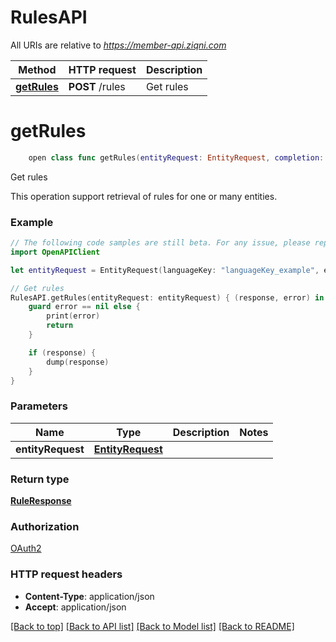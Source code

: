 # RulesAPI

All URIs are relative to *https://member-api.ziqni.com*

Method | HTTP request | Description
------------- | ------------- | -------------
[**getRules**](RulesAPI.md#getrules) | **POST** /rules | Get rules


# **getRules**
```swift
    open class func getRules(entityRequest: EntityRequest, completion: @escaping (_ data: RuleResponse?, _ error: Error?) -> Void)
```

Get rules

This operation support retrieval of rules for one or many entities.

### Example 
```swift
// The following code samples are still beta. For any issue, please report via http://github.com/OpenAPITools/openapi-generator/issues/new
import OpenAPIClient

let entityRequest = EntityRequest(languageKey: "languageKey_example", entityFilter: [EntityFilter(entityType: "entityType_example", entityIds: ["entityIds_example"])], sortBy: [QuerySortBy(queryField: "queryField_example", order: SortOrder())], skip: 123, limit: 123) // EntityRequest | 

// Get rules
RulesAPI.getRules(entityRequest: entityRequest) { (response, error) in
    guard error == nil else {
        print(error)
        return
    }

    if (response) {
        dump(response)
    }
}
```

### Parameters

Name | Type | Description  | Notes
------------- | ------------- | ------------- | -------------
 **entityRequest** | [**EntityRequest**](EntityRequest.md) |  | 

### Return type

[**RuleResponse**](RuleResponse.md)

### Authorization

[OAuth2](../README.md#OAuth2)

### HTTP request headers

 - **Content-Type**: application/json
 - **Accept**: application/json

[[Back to top]](#) [[Back to API list]](../README.md#documentation-for-api-endpoints) [[Back to Model list]](../README.md#documentation-for-models) [[Back to README]](../README.md)

